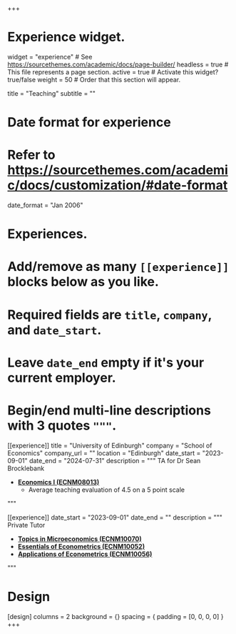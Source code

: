 +++
# Experience widget.
widget = "experience"  # See https://sourcethemes.com/academic/docs/page-builder/
headless = true  # This file represents a page section.
active = true  # Activate this widget? true/false
weight = 50  # Order that this section will appear.

title = "Teaching"
subtitle = ""

# Date format for experience
#   Refer to https://sourcethemes.com/academic/docs/customization/#date-format
date_format = "Jan 2006"

# Experiences.
#   Add/remove as many `[[experience]]` blocks below as you like.
#   Required fields are `title`, `company`, and `date_start`.
#   Leave `date_end` empty if it's your current employer.
#   Begin/end multi-line descriptions with 3 quotes `"""`.
[[experience]]
  title = "University of Edinburgh"
  company = "School of Economics"
  company_url = ""
  location = "Edinburgh"
  date_start = "2023-09-01"
  date_end = "2024-07-31"
  description = """
  TA for Dr Sean Brocklebank
  
  * [**Economics I (ECNM08013)**](http://www.drps.ed.ac.uk/23-24/dpt/cxecnm08013.htm)
    * Average teaching evaluation of 4.5 on a 5 point scale
  
  """
  
[[experience]]
  date_start = "2023-09-01"
  date_end = ""
  description = """
  Private Tutor
  
  * [**Topics in Microeconomics (ECNM10070)**](http://www.drps.ed.ac.uk/23-24/dpt/cxecnm10070.htm)
  * [**Essentials of Econometrics (ECNM10052)**](http://www.drps.ed.ac.uk/23-24/dpt/cxecnm10052.htm)
  * [**Applications of Econometrics (ECNM10056)**](http://www.drps.ed.ac.uk/23-24/dpt/cxecnm10056.htm)

  """
  
# Design 
[design]
columns = 2
background = {}
spacing = { padding = [0, 0, 0, 0] }
+++
